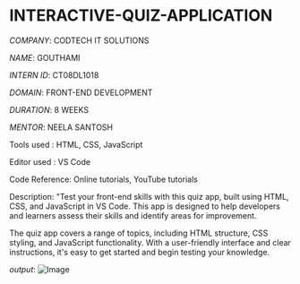 # INTERACTIVE-QUIZ-APPLICATION

*COMPANY*: CODTECH IT SOLUTIONS

*NAME*: GOUTHAMI

*INTERN ID*: CT08DL1018  

*DOMAIN*: FRONT-END DEVELOPMENT

*DURATION*: 8 WEEKS

*MENTOR*: NEELA SANTOSH

Tools used :
HTML, CSS, JavaScript

Editor used :
VS Code

Code Reference:
Online tutorials, YouTube tutorials

Description:
"Test your front-end skills with this quiz app, built using HTML, CSS, and JavaScript in VS Code.  This app is designed to help developers and learners assess their skills and identify areas for improvement.

The quiz app covers a range of topics, including HTML structure, CSS styling, and JavaScript functionality. With a user-friendly interface and clear instructions, it's easy to get started and begin testing your knowledge.

*output*:
![Image](https://github.com/user-attachments/assets/6ec04c69-eb9e-4e42-b76f-b7390a518367)
